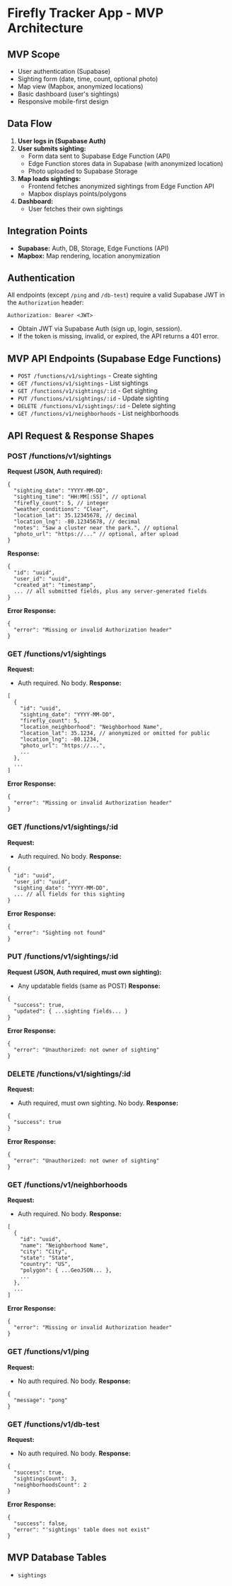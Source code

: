 # Firefly Tracker App - MVP Architecture

## MVP Scope
- User authentication (Supabase)
- Sighting form (date, time, count, optional photo)
- Map view (Mapbox, anonymized locations)
- Basic dashboard (user's sightings)
- Responsive mobile-first design

## Data Flow
1. **User logs in (Supabase Auth)**
2. **User submits sighting:**
   - Form data sent to Supabase Edge Function (API)
   - Edge Function stores data in Supabase (with anonymized location)
   - Photo uploaded to Supabase Storage
3. **Map loads sightings:**
   - Frontend fetches anonymized sightings from Edge Function API
   - Mapbox displays points/polygons
4. **Dashboard:**
   - User fetches their own sightings

## Integration Points
- **Supabase:** Auth, DB, Storage, Edge Functions (API)
- **Mapbox:** Map rendering, location anonymization

## Authentication
All endpoints (except `/ping` and `/db-test`) require a valid Supabase JWT in the `Authorization` header:

```
Authorization: Bearer <JWT>
```
- Obtain JWT via Supabase Auth (sign up, login, session).
- If the token is missing, invalid, or expired, the API returns a 401 error.

## MVP API Endpoints (Supabase Edge Functions)
- `POST /functions/v1/sightings` - Create sighting
- `GET /functions/v1/sightings` - List sightings
- `GET /functions/v1/sightings/:id` - Get sighting
- `PUT /functions/v1/sightings/:id` - Update sighting
- `DELETE /functions/v1/sightings/:id` - Delete sighting
- `GET /functions/v1/neighborhoods` - List neighborhoods

## API Request & Response Shapes

### POST /functions/v1/sightings
**Request (JSON, Auth required):**
```
{
  "sighting_date": "YYYY-MM-DD",
  "sighting_time": "HH:MM[:SS]", // optional
  "firefly_count": 5, // integer
  "weather_conditions": "Clear",
  "location_lat": 35.12345678, // decimal
  "location_lng": -80.12345678, // decimal
  "notes": "Saw a cluster near the park.", // optional
  "photo_url": "https://..." // optional, after upload
}
```
**Response:**
```
{
  "id": "uuid",
  "user_id": "uuid",
  "created_at": "timestamp",
  ... // all submitted fields, plus any server-generated fields
}
```
**Error Response:**
```
{
  "error": "Missing or invalid Authorization header"
}
```

### GET /functions/v1/sightings
**Request:**
- Auth required. No body.
**Response:**
```
[
  {
    "id": "uuid",
    "sighting_date": "YYYY-MM-DD",
    "firefly_count": 5,
    "location_neighborhood": "Neighborhood Name",
    "location_lat": 35.1234, // anonymized or omitted for public
    "location_lng": -80.1234,
    "photo_url": "https://...",
    ...
  },
  ...
]
```
**Error Response:**
```
{
  "error": "Missing or invalid Authorization header"
}
```

### GET /functions/v1/sightings/:id
**Request:**
- Auth required. No body.
**Response:**
```
{
  "id": "uuid",
  "user_id": "uuid",
  "sighting_date": "YYYY-MM-DD",
  ... // all fields for this sighting
}
```
**Error Response:**
```
{
  "error": "Sighting not found"
}
```

### PUT /functions/v1/sightings/:id
**Request (JSON, Auth required, must own sighting):**
- Any updatable fields (same as POST)
**Response:**
```
{
  "success": true,
  "updated": { ...sighting fields... }
}
```
**Error Response:**
```
{
  "error": "Unauthorized: not owner of sighting"
}
```

### DELETE /functions/v1/sightings/:id
**Request:**
- Auth required, must own sighting. No body.
**Response:**
```
{
  "success": true
}
```
**Error Response:**
```
{
  "error": "Unauthorized: not owner of sighting"
}
```

### GET /functions/v1/neighborhoods
**Request:**
- Auth required. No body.
**Response:**
```
[
  {
    "id": "uuid",
    "name": "Neighborhood Name",
    "city": "City",
    "state": "State",
    "country": "US",
    "polygon": { ...GeoJSON... },
    ...
  },
  ...
]
```
**Error Response:**
```
{
  "error": "Missing or invalid Authorization header"
}
```

### GET /functions/v1/ping
**Request:**
- No auth required. No body.
**Response:**
```
{
  "message": "pong"
}
```

### GET /functions/v1/db-test
**Request:**
- No auth required. No body.
**Response:**
```
{
  "success": true,
  "sightingsCount": 3,
  "neighborhoodsCount": 2
}
```
**Error Response:**
```
{
  "success": false,
  "error": "'sightings' table does not exist"
}
```

## MVP Database Tables
- `sightings`